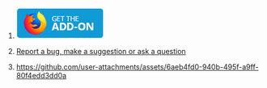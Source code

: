 1. [![](https://raw.githubusercontent.com/igorlogius/igorlogius/main/geFxAddon.png)](https://addons.mozilla.org/firefox/addon/link-extras/)

2. [Report a bug, make a suggestion or ask a question](https://github.com/igorlogius/igorlogius/issues/new/choose)

3. https://github.com/user-attachments/assets/6aeb4fd0-940b-495f-a9ff-80f4edd3dd0a
